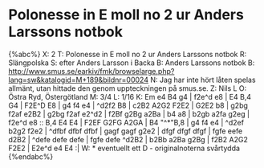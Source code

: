 # Polonesse in E moll no 2 ur Anders Larssons notbok

{%abc%}
X: 2
T: Polonesse in E moll no 2 ur Anders Larssons notbok
R: Slängpolska
S: efter Anders Larsson i Backa
B: Anders Larssons notbok
B: http://www.smus.se/earkiv/fmk/browselarge.php?lang=sw&katalogid=M+189&bildnr=00024
N: Jag har inte hört låten spelas allmänt, utan hittade den genom uppteckningen på smus.se.
Z: Nils L
O: Östra Ryd, Östergötland
M: 3/4
L: 1/16
K: Em
e4 B4 g4 | f2e^d e8 | E4 B,4 G4 | F2E^D E8 | g4 f4 e4 | ^d2f2 B8 | 
c2B2 A2G2 F2E2 | G2E2 b8 | g2bg f2af e2B2 | g2bg f2af e2^d2 | f2Bf g2Bg a2Ba | 
b4 a8 | b2gb a2fa g2eg | f2e^d e8 :: B,4 E4 E4 | F2EF G2FG A2GA | 
B4 "^*"B,8 | g4 f4 e4 | ^d2ef b2g2 f2e2 | ^dfbf dfbf dfbf |
gagf gagf g2e2 | dfgf dfgf dfgf | fgfe eefe d2B2 | ^defe defe defe |
fgfe defe ^d2B2 | b2Bb a2Ba g2Bg | f2B2 A2G2 F2E2 | E2e^d e4 E4 :|
W: * eventuellt ett D - originalnoterna svårtydda
{%endabc%}
